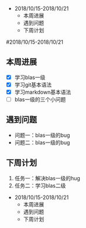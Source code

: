 ﻿- 2018/10/15-2018/10/21
    - 本周进展
    - 遇到问题
    - 下周计划

#2018/10/15-2018/10/21

## 本周进展
- [x] 学习blas一级
- [x] 学习git基本语法
- [x] 学习markdown基本语法
- [ ] blas一级的三个小问题

## 遇到问题
* 问题一：blas一级的bug
* 问题二：blas一级的bug

## 下周计划
1.  任务一：解决blas一级的hug
2.  任务二：学习blas二级


- 2018/10/15-2018/10/21
    - 本周进展
    - 遇到问题
    - 下周计划




